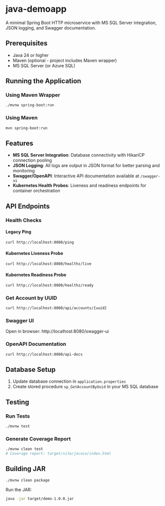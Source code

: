 # java-demoapp

A minimal Spring Boot HTTP microservice with MS SQL Server integration, JSON logging, and Swagger documentation.

## Prerequisites

- Java 24 or higher
- Maven (optional - project includes Maven wrapper)
- MS SQL Server (or Azure SQL)

## Running the Application

### Using Maven Wrapper
```bash
./mvnw spring-boot:run
```

### Using Maven
```bash
mvn spring-boot:run
```

## Features

- **MS SQL Server Integration**: Database connectivity with HikariCP connection pooling
- **JSON Logging**: All logs are output in JSON format for better parsing and monitoring
- **Swagger/OpenAPI**: Interactive API documentation available at `/swagger-ui`
- **Kubernetes Health Probes**: Liveness and readiness endpoints for container orchestration

## API Endpoints

### Health Checks

#### Legacy Ping
```bash
curl http://localhost:8080/ping
```

#### Kubernetes Liveness Probe
```bash
curl http://localhost:8080/healthz/live
```

#### Kubernetes Readiness Probe
```bash
curl http://localhost:8080/healthz/ready
```

### Get Account by UUID
```bash
curl http://localhost:8080/api/accounts/{uuid}
```

### Swagger UI
Open in browser: http://localhost:8080/swagger-ui

### OpenAPI Documentation
```bash
curl http://localhost:8080/api-docs
```

## Database Setup

1. Update database connection in `application.properties`
2. Create stored procedure `sp_GetAccountByUuid` in your MS SQL database

## Testing

### Run Tests
```bash
./mvnw test
```

### Generate Coverage Report
```bash
./mvnw clean test
# Coverage report: target/site/jacoco/index.html
```

## Building JAR

```bash
./mvnw clean package
```

Run the JAR:
```bash
java -jar target/demo-1.0.0.jar
```